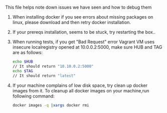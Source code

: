 This file helps note down issues we have seen and how to debug them

1) When installing docker if you see errors about missing packages on linux, please download and then retry docker installation.
2) If your prereqs installation, seems to be stuck, try restarting the box..
3) When running tests, if you get "Bad Request" error
   Vagrant VM uses insecure localregistry opened at 10.0.0.2:5000, make sure HUB and TAG are as follows:
   
   ```bash
   echo $HUB
   // It should return "10.10.0.2:5000"
   echo $TAG
   // It should return "latest"
   ```
4) If your machine complains of low disk space, try clean up docker images from it.
   To cleanup all docker images on your machine,run following command:
   
   ```bash
   docker images -q |xargs docker rmi
   ```
